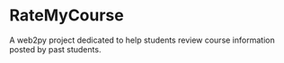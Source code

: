 RateMyCourse
============

A web2py project dedicated to help students review course information posted by past students.
